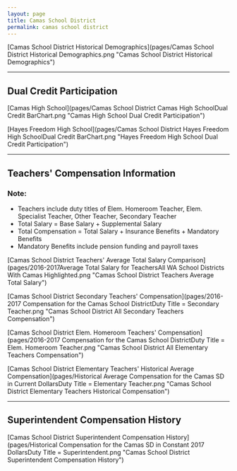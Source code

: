 ```yaml
---
layout: page
title: Camas School District
permalink: camas school district
---
```



[Camas School District Historical Demographics](pages/Camas School District Historical Demographics.png "Camas School District Historical Demographics")

___

## Dual Credit Participation

[Camas High School](pages/Camas School District Camas High SchoolDual Credit BarChart.png "Camas High School Dual Credit Participation")

[Hayes Freedom High School](pages/Camas School District Hayes Freedom High SchoolDual Credit BarChart.png "Hayes Freedom High School Dual Credit Participation")


___

## Teachers' Compensation Information
### Note:
- Teachers include duty titles of Elem. Homeroom Teacher, Elem. Specialist Teacher, Other Teacher, Secondary Teacher
- Total Salary = Base Salary + Supplemental Salary
- Total Compensation = Total Salary + Insurance Benefits + Mandatory Benefits
- Mandatory Benefits include pension funding and payroll taxes

[Camas School District Teachers' Average Total Salary Comparison](pages/2016-2017Average Total Salary for TeachersAll WA School Districts With Camas Highlighted.png "Camas School District Teachers Average Total Salary")

[Camas School District Secondary Teachers' Compensation](pages/2016-2017 Compensation for the Camas School DistrictDuty Title = Secondary Teacher.png "Camas School District All Secondary Teachers Compensation")

[Camas School District Elem. Homeroom Teachers' Compensation](pages/2016-2017 Compensation for the Camas School DistrictDuty Title = Elem. Homeroom Teacher.png "Camas School District All Elementary Teachers Compensation")

[Camas School District Elementary Teachers' Historical Average Compensation](pages/Historical Average Compensation for the Camas SD in Current DollarsDuty Title = Elementary Teacher.png "Camas School District Elementary Teachers Historical Compensation")


___

## Superintendent Compensation History

[Camas School District Superintendent Compensation History](pages/Historical Compensation for the Camas SD in Constant 2017 DollarsDuty Title = Superintendent.png "Camas School District Superintendent Compensation History")

